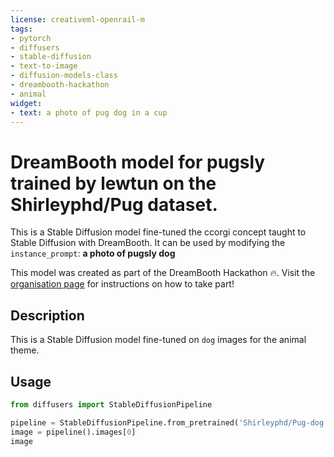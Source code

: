 ```yaml
---
license: creativeml-openrail-m
tags:
- pytorch
- diffusers
- stable-diffusion
- text-to-image
- diffusion-models-class
- dreambooth-hackathon
- animal
widget:
- text: a photo of pug dog in a cup
---
```


# DreamBooth model for pugsly trained by lewtun on the Shirleyphd/Pug dataset.

This is a Stable Diffusion model fine-tuned the ccorgi concept taught to Stable Diffusion with DreamBooth.
It can be used by modifying the `instance_prompt`: **a photo of pugsly dog**

This model was created as part of the DreamBooth Hackathon 🔥. Visit the [organisation page](https://huggingface.co/dreambooth-hackathon) for instructions on how to take part!

## Description


This is a Stable Diffusion model fine-tuned on `dog` images for the animal theme.


## Usage

```python
from diffusers import StableDiffusionPipeline

pipeline = StableDiffusionPipeline.from_pretrained('Shirleyphd/Pug-dog')
image = pipeline().images[0]
image
```